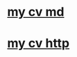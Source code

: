 # [my cv md](https://github.com/nilr801/rsschool-cv/tree/gh-pages)
# [my cv http](https://github.com/nilr801/rsschool-cv.git)
